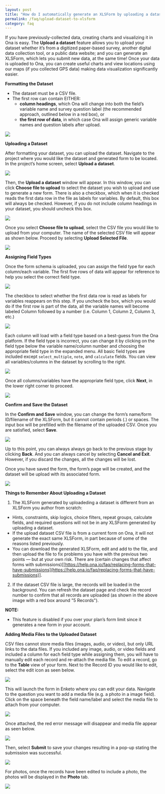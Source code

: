 ```yaml
---
layout: post
title: "How do I automatically generate an XLSForm by uploading a dataset?"
permalink: /faq/upload-dataset-to-xlsform
category: faq
---
```


If you have previously-collected data, creating charts and visualizing it in Ona is easy. The **Upload a dataset** feature allows you to upload your dataset whether it’s from a digitized paper-based survey, another digital data collection tool, or a public data website; and you can generate an XLSForm, which lets you submit new data, at the same time! Once your data is uploaded to Ona, you can create useful charts and view locations using our maps (if you collected GPS data) making data visualization significantly easier.

**Formatting the Dataset**
* The dataset must be a CSV file.
* The first row can contain EITHER:
    * **column headings**, which Ona will change into both the field’s variable name and survey question label (the recommended approach, outlined below in a red box), or
    * **the first row of data**, in which case Ona will assign generic variable names and question labels after upload.

![](/content/screenshots/faq/faq_upload-dataset-to-xlsform-1.png)

**Uploading a Dataset**

After formatting your dataset, you can upload the dataset. Navigate to the project where you would like the dataset and generated form to be located. In the project’s home screen, select **Upload a dataset**. 

![](/content/screenshots/faq/faq_upload-dataset-to-xlsform-2.png)

Then, the **Upload a dataset** window will appear. In this window, you can click **Choose file to upload** to select the dataset you wish to upload and use to generate a new form. There is also a checkbox, which when it is checked reads the first data row in the file as labels for variables. By default, this box will always be checked. However, if you do not include column headings in your dataset, you should uncheck this box. 

![](/content/screenshots/faq/faq_upload-dataset-to-xlsform-3.png)

Once you select **Choose file to upload**, select the CSV file you would like to upload from your computer. The name of the selected CSV file will appear as shown below. Proceed by selecting **Upload Selected File**. 

![](/content/screenshots/faq/faq_upload-dataset-to-xlsform-4.png)

**Assigning Field Types**

Once the form schema is uploaded, you can assign the field type for each column/each variable. The first five rows of data will appear for reference to help you select the correct field type.

![](/content/screenshots/faq/faq_upload-dataset-to-xlsform-5.png)

The checkbox to select whether the first data row is read as labels for variables reappears on this step. If you uncheck the box, which you would do if the first row is part of the data, all the variable names will become labeled Column followed by a number (i.e. Column 1, Column 2, Column 3, etc.)

![](/content/screenshots/faq/faq_upload-dataset-to-xlsform-6.png)

Each column will load with a field type based on a best-guess from the Ona platform. If the field type is incorrect, you can change it by clicking on the field type below the variable name/column number and choosing the appropriate field type in the expanded menu. All basic field types are included except `select_multiple`, `note`, and `calculate` fields. You can view all variables/columns in the dataset by scrolling to the right. 

![](/content/screenshots/faq/faq_upload-dataset-to-xlsform-7.png)

Once all columns/variables have the appropriate field type, click **Next**, in the lower right corner to proceed.

![](/content/screenshots/faq/faq_upload-dataset-to-xlsform-8.png)

**Confirm and Save the Dataset**

In the **Confirm and Save** window, you can change the form’s name/form ID/filename of the XLSForm, but it cannot contain periods (.) or spaces. The input box will be prefilled with the filename of the uploaded CSV. Once you are satisfied, select **Save**.

![](/content/screenshots/faq/faq_upload-dataset-to-xlsform-9.png)

Up to this point, you can always always go back to the previous stage by clicking **Back**. And you can always cancel by selecting **Cancel and Exit**. However, if you discard the changes, all the changes will be lost. 

Once you have saved the form, the form’s page will be created, and the dataset will be upload with its associated form. 

![](/content/screenshots/faq/faq_upload-dataset-to-xlsform-10.png)

**Things to Remember About Uploading a Dataset**

1. The XLSForm generated by uploadeding a dataset is different from an XLSForm you author from scratch:
  * Hints, constraints, skip logics, choice filters, repeat groups, calculate fields, and required questions will not be in any XLSForm generated by uploading a dataset. 
  * If the upload dataset CSV file is from a current form on Ona, it will not generate the exact same XLSForm, in part because of some of the reasons listed previously.
  * You can download the generated XLSForm, edit and add to the file, and then upload the file to fix problems you have with the previous two points — but at your own risk. There are (certain changes that affect forms with submissions)[[https://help.ona.io/faq/replacing-forms-that-have-submissions](https://help.ona.io/faq/replacing-forms-that-have-submissions)].

2. If the dataset CSV file is large, the records will be loaded in the background. You can refresh the dataset page and check the record number to confirm that all records are uploaded (as shown in the above image with a red box around "5 Records"). 

**NOTE:**

* This feature is disabled if you over your plan’s form limit since it generates a new form in your account.

**Adding Media Files to the Uploaded Dataset**

CSV files cannot store media files (images, audio, or video), but only URL links to the data files. If you included any image, audio, or video fields and included a column for each field type while assigning them, you will have to manually edit each record and re-attach the media file. To edit a record, go to the **Table** view of your form. Next to the Record ID you would like to edit, select the edit icon as seen below.

![](/content/screenshots/faq/faq_upload-dataset-to-xlsform-11.png)

This will launch the form in Enketo where you can edit your data. Navigate to the question you want to add a media file (e.g. a photo in a image field). Click on the space beneath the field name/label and select the media file to attach from your computer. 

![](/content/screenshots/faq/faq_upload-dataset-to-xlsform-12.png)

Once attached, the red error message will disappear and media file appear as seen below.

![](/content/screenshots/faq/faq_upload-dataset-to-xlsform-13.png)

Then, select **Submit** to save your changes resulting in a pop-up stating the submission was successful. 

![](/content/screenshots/faq/faq_upload-dataset-to-xlsform-14.png)

For photos, once the records have been edited to include a photo, the photos will be displayed in the **Photo** tab.

![](/content/screenshots/faq/faq_upload-dataset-to-xlsform-15.png)

